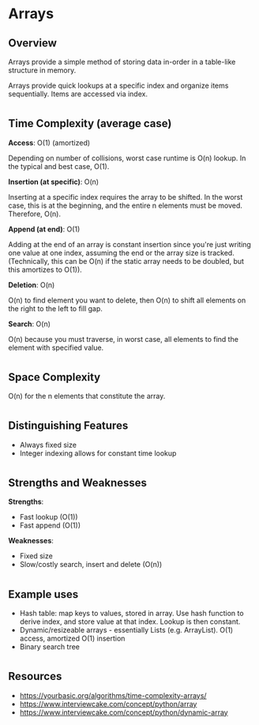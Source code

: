 # Arrays
## Overview
Arrays provide a simple method of storing data in-order in a table-like structure in memory.

Arrays provide quick lookups at a specific index and organize items sequentially. Items are accessed via index.  

#
## Time Complexity (average case)
**Access**: O(1) (amortized)

Depending on number of collisions, worst case runtime is O(n) lookup. In the typical and best case, O(1).

**Insertion (at specific)**: O(n)

Inserting at a specific index requires the array to be shifted. In the worst case, this is at the beginning, and the entire n elements must be moved. Therefore, O(n).

**Append (at end)**: O(1)

Adding at the end of an array is constant insertion since you're just writing one value at one index, assuming the end or the array size is tracked. (Technically, this can be O(n) if the static array needs to be doubled, but this amortizes to O(1)).

**Deletion**: O(n)

O(n) to find element you want to delete, then O(n) to shift all elements on the right to the left to fill gap.

**Search**: O(n)

O(n) because you must traverse, in worst case, all elements to find the element with specified value.

#
## Space Complexity
O(n) for the n elements that constitute the array.

#
## Distinguishing Features
- Always fixed size
- Integer indexing allows for constant time lookup 

#
## Strengths and Weaknesses

**Strengths**:
- Fast lookup (O(1))
- Fast append (O(1))

**Weaknesses**:
- Fixed size
- Slow/costly search, insert and delete  (O(n))

#
## Example uses
- Hash table: map keys to values, stored in array. Use hash function to derive index, and store value at that index. Lookup is then constant.
- Dynamic/resizeable arrays - essentially Lists (e.g. ArrayList). O(1) access, amortized O(1) insertion
- Binary search tree

#
## Resources
- https://yourbasic.org/algorithms/time-complexity-arrays/
- https://www.interviewcake.com/concept/python/array
- https://www.interviewcake.com/concept/python/dynamic-array

#